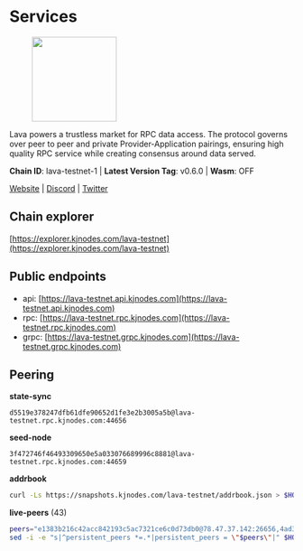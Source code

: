 # Services

<figure><img src="https://raw.githubusercontent.com/kj89/testnet_manuals/main/pingpub/logos/lava.png" width="150" alt=""><figcaption></figcaption></figure>

Lava powers a trustless market for RPC data access. The protocol  governs over peer to peer and private Provider-Application pairings,  ensuring high quality RPC service while creating consensus around data served.

**Chain ID**: lava-testnet-1 | **Latest Version Tag**: v0.6.0 | **Wasm**: OFF

[Website](https://lavanet.xyz) | [Discord](https://discord.com/invite/Tbk5NxTCdA) | [Twitter](https://twitter.com/lavanetxyz)




## Chain explorer
[https://explorer.kjnodes.com/lava-testnet](https://explorer.kjnodes.com/lava-testnet)

## Public endpoints

* api: [https://lava-testnet.api.kjnodes.com](https://lava-testnet.api.kjnodes.com)
* rpc: [https://lava-testnet.rpc.kjnodes.com](https://lava-testnet.rpc.kjnodes.com)
* grpc: [https://lava-testnet.grpc.kjnodes.com](https://lava-testnet.grpc.kjnodes.com)

## Peering

**state-sync**

```text
d5519e378247dfb61dfe90652d1fe3e2b3005a5b@lava-testnet.rpc.kjnodes.com:44656
```

**seed-node**

```text
3f472746f46493309650e5a033076689996c8881@lava-testnet.rpc.kjnodes.com:44659
```

**addrbook**
```bash
curl -Ls https://snapshots.kjnodes.com/lava-testnet/addrbook.json > $HOME/.lava/config/addrbook.json
```

**live-peers** (43)
```bash
peers="e1383b216c42acc842193c5ac7321ce6c0d73db0@78.47.37.142:26656,4ad3f3731073a016fa0c99118b2a5a2d313928f5@207.180.233.148:26656,3173b2d34ce415ee9a1bf08646d85688bf49e299@5.189.186.222:36656,5c2a752c9b1952dbed075c56c600c3a79b58c395@185.16.39.172:27066,370ae92bd28701e0c1d8dc912ccf0d40fe0db3d5@157.90.245.166:26656,b62eb3baed171ab5654292e5e35d56a1287693c9@45.32.66.24:26656,c5c98017339ce6d4d5d2a4fd0fb1aaeb966ef0f7@65.108.124.57:36656,6c6565a9b9e62d58455356e92e97d8cc45005f70@138.124.184.204:26656,c69864d1c6dd7132f2f65eafec6e6828938c5c8d@37.221.198.252:26666,4634ca7cefe997035440df1095915ed255e81296@49.12.189.98:26656,4732ed188fbe7603f81d9f4c825397277bb72217@5.75.235.195:26656,a2afdc48785be73f208af349e78d632b5556cc01@5.75.226.151:26656,9a151159039fd8abce61ddb21e5342605787792b@5.75.228.39:26656,e268a2ce255d51a93e6ec89ee73c233bbaec70f4@49.12.185.46:26656,c0efea9152aed75fcf3022b8af45243818c59d6a@49.12.13.104:26656,dfa93668152cb6b3a822c987f9c22110a1c2f314@178.18.255.221:26656,d5ad7ae6caf54ef20a6dc04d30a55caac6c540c9@5.61.41.138:26656,057397303ae55b3aba2ed9c4ce5764be18988055@138.201.248.108:44656,8a089094624f27698f365402a059b8b810532805@207.180.229.129:26656,aa5c52f79bdf256a5581b8fd396e2180fb523b2c@178.18.247.249:38656,94bba76f57bc30a6c0afa4ca10cd54d0b247569d@38.242.221.85:26656,944389dd08321247c8ad687d904591a3d73d16c6@173.249.38.130:26656,bec79fab73dbbe345d8b26cdeeeee4ab83fdf80e@176.9.22.117:35656,e5f324d671e8bba44cd8eef2cb5b6e46ccf4f95a@65.108.199.120:60756,1598a86c04a64d17fa15a07eb201f50c5d760842@75.119.136.106:26656,1a0dc31600f1f9d0664f3307a7d38b240722569c@64.176.4.130:44656,c83d7b205b2e80bd9a33c13161bd39d520988455@38.242.139.189:26656,ade02cddf71489b79a2054a7c6ba2cab8a0abb18@185.163.125.232:26656,474e2436e097c28472a1fe269e1825762fa340d6@38.242.128.19:26656,877fb1670209bc2a347d7755388b677b330e98ea@95.216.9.42:26656,e83c0fdeb2b0e258bb559d657d0907b63635127a@159.69.149.85:26656,ab924e7944c332bd1b52c8733e262bbdd33cb5ac@116.202.165.53:26656,2cb465a7c919321978f89701b4ae07ac505f7ad8@194.163.184.228:26656,f00678dae0448ca33974a359bb1986e52b7ac19f@43.153.32.148:26656,cba6347ac83120324c34514d383f3e9835ac15e9@5.75.139.114:26656,6f1f1414c63e9ffca9cb59fe4c847580da2020d6@109.123.235.222:10104,7135a17248a887f00e7825c6bf0c6058a529f6f0@89.117.53.77:26656,5e8d65796d939fc16fa0c955dfbd16c9c519606b@222.71.35.43:26656,11a19d02406bee18a39e782f606d710d353de428@210.75.253.161:26656,1550fe479ee2dcfa35f7dcd2c66f37a50d34b0e3@178.63.132.243:2237,22c51515eea1df09dc872dc8843efb7fc73770b1@199.175.98.102:26656,e6b990c8e3eecbf3606e9625c5f0578f24514cde@185.216.176.209:26656,d5519e378247dfb61dfe90652d1fe3e2b3005a5b@65.109.68.190:44656"
sed -i -e "s|^persistent_peers *=.*|persistent_peers = \"$peers\"|" $HOME/.lava/config/config.toml
```
